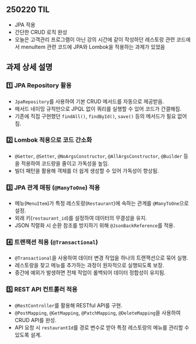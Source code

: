 ## 250220 TIL

- JPA 적용
- 간단한 CRUD 로직 완성
- 오늘은 고객관리 프로그램이 아닌 강의 시간에 같이 작성하던 레스토랑 관련 코드에서 menuItem 관련 코드에 JPA와 Lombok을 적용하는 과제가 있었음

## 과제 상세 설명

### 1️⃣ JPA Repository 활용

- `JpaRepository`를 사용하여 기본 CRUD 메서드를 자동으로 제공받음.
- 메서드 네이밍 규칙만으로 JPQL 없이 쿼리를 실행할 수 있어 코드가 간결해짐.
- 기존에 직접 구현했던 `findAll()`, `findById()`, `save()` 등의 메서드가 필요 없어짐.

### 2️⃣ Lombok 적용으로 코드 간소화

- `@Getter`, `@Setter`, `@NoArgsConstructor`, `@AllArgsConstructor`, `@Builder` 등을 적용하여 코드량을 줄이고 가독성을 높임.
- 빌더 패턴을 활용해 객체를 더 쉽게 생성할 수 있어 가독성이 향상됨.

### 3️⃣ JPA 관계 매핑 (`@ManyToOne`) 적용

- 메뉴(`MenuItem`)가 특정 레스토랑(`Restaurant`)에 속하는 관계를 `@ManyToOne`으로 설정.
- 외래 키(`restaurant_id`)를 설정하여 데이터의 무결성을 유지.
- JSON 직렬화 시 순환 참조를 방지하기 위해 `@JsonBackReference`를 적용.

### 4️⃣ 트랜잭션 적용 (`@Transactional`)

- `@Transactional`을 사용하여 데이터 변경 작업을 하나의 트랜잭션으로 묶어 실행.
- 레스토랑을 찾고 메뉴를 추가하는 과정이 원자적으로 실행되도록 보장.
- 중간에 예외가 발생하면 전체 작업이 롤백되어 데이터 정합성이 유지됨.

### 5️⃣ REST API 컨트롤러 적용

- `@RestController`를 활용해 RESTful API를 구현.
- `@PostMapping`, `@GetMapping`, `@PatchMapping`, `@DeleteMapping`을 사용하여 CRUD API를 완성.
- API 요청 시 `restaurantId`를 경로 변수로 받아 특정 레스토랑의 메뉴를 관리할 수 있도록 설계.
